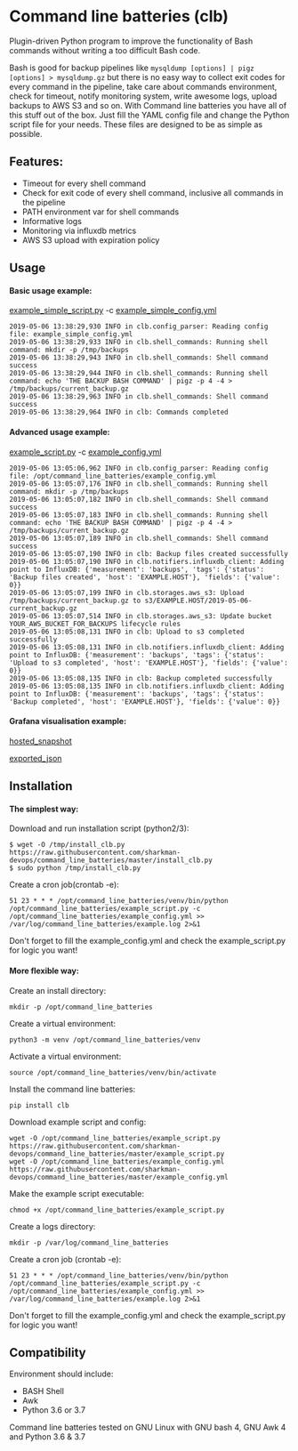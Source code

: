 # Command line batteries (clb)
Plugin-driven Python program to improve the functionality of Bash commands without writing a too difficult Bash code.

Bash is good for backup pipelines like `mysqldump [options] | pigz [options] > mysqldump.gz` but there is no easy way to collect exit codes for every command in the pipeline, take care about commands environment, check for timeout, notify monitoring system, write awesome logs, upload backups to AWS S3 and so on. With Command line batteries you have all of this stuff out of the box. Just fill the YAML config file and change the Python script file for your needs. These files are designed to be as simple as possible.

## Features:
- Timeout for every shell command
- Check for exit code of every shell command, inclusive all commands in the pipeline
- PATH environment var for shell commands
- Informative logs
- Monitoring via influxdb metrics
- AWS S3 upload with expiration policy

## Usage
#### Basic usage example:
[example_simple_script.py](examples/example_simple_script.py) -c [example_simple_config.yml](examples/example_simple_config.yml)
```
2019-05-06 13:38:29,930 INFO in clb.config_parser: Reading config file: example_simple_config.yml
2019-05-06 13:38:29,933 INFO in clb.shell_commands: Running shell command: mkdir -p /tmp/backups
2019-05-06 13:38:29,943 INFO in clb.shell_commands: Shell command success
2019-05-06 13:38:29,944 INFO in clb.shell_commands: Running shell command: echo 'THE BACKUP BASH COMMAND' | pigz -p 4 -4 > /tmp/backups/current_backup.gz
2019-05-06 13:38:29,963 INFO in clb.shell_commands: Shell command success
2019-05-06 13:38:29,964 INFO in clb: Commands completed
```

#### Advanced usage example:
[example_script.py](examples/example_script.py) -c [example_config.yml](examples/example_config.yml)
``` 
2019-05-06 13:05:06,962 INFO in clb.config_parser: Reading config file: /opt/command_line_batteries/example_config.yml
2019-05-06 13:05:07,176 INFO in clb.shell_commands: Running shell command: mkdir -p /tmp/backups
2019-05-06 13:05:07,182 INFO in clb.shell_commands: Shell command success
2019-05-06 13:05:07,183 INFO in clb.shell_commands: Running shell command: echo 'THE BACKUP BASH COMMAND' | pigz -p 4 -4 > /tmp/backups/current_backup.gz
2019-05-06 13:05:07,189 INFO in clb.shell_commands: Shell command success
2019-05-06 13:05:07,190 INFO in clb: Backup files created successfully
2019-05-06 13:05:07,190 INFO in clb.notifiers.influxdb_client: Adding point to InfluxDB: {'measurement': 'backups', 'tags': {'status': 'Backup files created', 'host': 'EXAMPLE.HOST'}, 'fields': {'value': 0}}
2019-05-06 13:05:07,199 INFO in clb.storages.aws_s3: Upload /tmp/backups/current_backup.gz to s3/EXAMPLE.HOST/2019-05-06-current_backup.gz
2019-05-06 13:05:07,514 INFO in clb.storages.aws_s3: Update bucket YOUR_AWS_BUCKET_FOR_BACKUPS lifecycle rules
2019-05-06 13:05:08,131 INFO in clb: Upload to s3 completed successfully
2019-05-06 13:05:08,131 INFO in clb.notifiers.influxdb_client: Adding point to InfluxDB: {'measurement': 'backups', 'tags': {'status': 'Upload to s3 completed', 'host': 'EXAMPLE.HOST'}, 'fields': {'value': 0}}
2019-05-06 13:05:08,135 INFO in clb: Backup completed successfully
2019-05-06 13:05:08,135 INFO in clb.notifiers.influxdb_client: Adding point to InfluxDB: {'measurement': 'backups', 'tags': {'status': 'Backup completed', 'host': 'EXAMPLE.HOST'}, 'fields': {'value': 0}}
```
#### Grafana visualisation example:

[hosted_snapshot](https://snapshot.raintank.io/dashboard/snapshot/Dw3pSX5NL3yXlZPXMv37872R12mEsTQg)

[exported_json](grafana/backups_dashboard_example.json)

## Installation
#### The simplest way:
Download and run installation script (python2/3):
```
$ wget -O /tmp/install_clb.py https://raw.githubusercontent.com/sharkman-devops/command_line_batteries/master/install_clb.py
$ sudo python /tmp/install_clb.py
```

Create a cron job(crontab -e):
```
51 23 * * * /opt/command_line_batteries/venv/bin/python /opt/command_line_batteries/example_script.py -c /opt/command_line_batteries/example_config.yml >> /var/log/command_line_batteries/example.log 2>&1
```
Don't forget to fill the example_config.yml and check the example_script.py for logic you want!

#### More flexible way:
Create an install directory:
```
mkdir -p /opt/command_line_batteries
```

Create a virtual environment:
```
python3 -m venv /opt/command_line_batteries/venv
```

Activate a virtual environment:
```
source /opt/command_line_batteries/venv/bin/activate
```

Install the command line batteries:
```
pip install clb
```

Download example script and config:
```
wget -O /opt/command_line_batteries/example_script.py https://raw.githubusercontent.com/sharkman-devops/command_line_batteries/master/example_script.py
wget -O /opt/command_line_batteries/example_config.yml https://raw.githubusercontent.com/sharkman-devops/command_line_batteries/master/example_config.yml
```

Make the example script executable:
```
chmod +x /opt/command_line_batteries/example_script.py
```

Create a logs directory:
```
mkdir -p /var/log/command_line_batteries
```

Create a cron job (crontab -e):
```
51 23 * * * /opt/command_line_batteries/venv/bin/python /opt/command_line_batteries/example_script.py -c /opt/command_line_batteries/example_config.yml >> /var/log/command_line_batteries/example.log 2>&1
```
Don't forget to fill the example_config.yml and check the example_script.py for logic you want!


## Compatibility
Environment should include:
- BASH Shell
- Awk
- Python 3.6 or 3.7

Command line batteries tested on GNU Linux with GNU bash 4, GNU Awk 4 and Python 3.6 & 3.7
